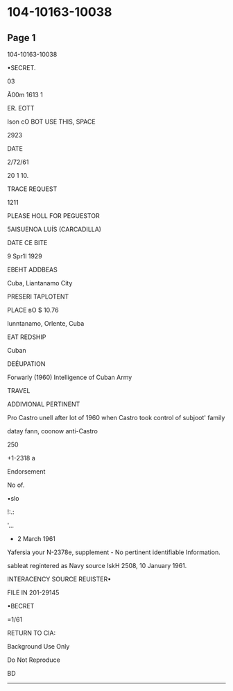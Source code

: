 # 104-10163-10038

## Page 1

104-10163-10038

•SECRET.

03

Ã00m 1613 1

ER. EOTT

Ison cO BOT USE THIS, SPACE

2923

DATE

2/72/61

20 1 10.

TRACE REQUEST

1211

PLEASE HOLL FOR PEGUESTOR

5AISUENOA LUÍS (CARCADILLA)

DATE CE BITE

9 Spr1l 1929

ЕВЕНТ ADDBEAS

Cuba, Liantanamo City

PRESERI TAPLOTENT

PLACE вО $ 10.76

lunntanamo, Orlente, Cuba

EAT REDSHIP

Cuban

DEÉUPATION

Forwarly (1960) Intelligence of Cuban Army

TRAVEL

ADDIVIONAL PERTINENT

Pro Castro unell after lot of 1960 when Castro took control of subjoot' family

datay fann, coonow anti-Castro

250

+1-2318 a

Endorsement

No of.

•slo

!:.:

'...

- 2 March 1961

Yafersia your N-2378e, supplement - No pertinent identifiable Information.

sableat regintered as Navy source IskH 2508, 10 January 1961.

INTERACENCY SOURCE REUISTER•

FILE IN 201-29145

•BECRET

=1/61

RETURN TO CIA:

Background Use Only

Do Not Reproduce

BD

---

